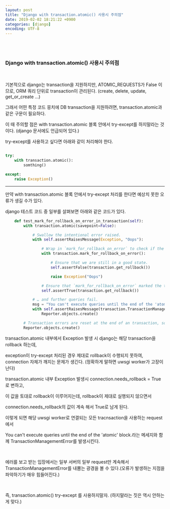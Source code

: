 ```yaml
---
layout: post
title: "Django with transaction.atomic() 사용시 주의점"
date: 2019-02-02 18:21:22 +0900
categories: [django]
encoding: UTF-8
---
```


<br>
<br>

### Django with transaction.atomic() 사용시 주의점

<br>

기본적으로 django는 transaction을 지원하지만, ATOMIC_REQUESTS가 False 이므로, ORM 쿼리 단위로 transaction이 관리된다. 
(create, delete, update, get_or_create ...)

그래서 어떤 특정 코드 뭉치에 DB transaction을 지원하려면, transaction.atomic과 같은 구문이 필요하다. 

이 때 주의할 점은 with transaction.atomic 블록 안에서 try-except를 하지말라는 것이다. (django 문서에도 언급되어 있다.)

try-except를 사용하고 싶다면 아래와 같이 처리해야 한다. 

```python

try:
    with transaction.atomic():
        somthing()

except:
    raise Exception()
```

---

만약 with transaction.atomic 블록 안에서 try-except 처리를 한다면 예상치 못한 오류가 생길 수가 있다. 

django 테스트 코드 중 일부를 살펴보면 아래와 같은 코드가 있다. 

```python
    def test_mark_for_rollback_on_error_in_transaction(self):
        with transaction.atomic(savepoint=False):

            # Swallow the intentional error raised.
            with self.assertRaisesMessage(Exception, "Oops"):

                # Wrap in `mark_for_rollback_on_error` to check if the transaction is marked broken.
                with transaction.mark_for_rollback_on_error():

                    # Ensure that we are still in a good state.
                    self.assertFalse(transaction.get_rollback())

                    raise Exception("Oops")

                # Ensure that `mark_for_rollback_on_error` marked the transaction as broken …
                self.assertTrue(transaction.get_rollback())

            # … and further queries fail.
            msg = "You can't execute queries until the end of the 'atomic' block."
            with self.assertRaisesMessage(transaction.TransactionManagementError, msg):
                Reporter.objects.create()

        # Transaction errors are reset at the end of an transaction, so this should just work.
        Reporter.objects.create()
```

transaction.atomic 내부에서 Exception 발생 시 django는 해당 transaction을 rollback 하는데, 

exception이 try-except 처리된 경우 제대로 rollback이 수행되지 못하여, connection 자체가 깨지는 문제가 생긴다. (정확하게 말하면 uwsgi worker가 고장이 난다)

transaction.atomic 내부 Exception 발생시  connection.needs_rollback = True로 변하고, 

이 값을 토대로 rollback이 이루어지는데, rollback이 제대로 실행되지 않으면서 

connection.needs_rollback의 값이 계속 해서 True로 남게 된다. 

이렇게 되면 해당 uwsgi worker로 연결되는 모든 tracnsaction을 사용하는 request 에서 

You can't execute queries until the end of the 'atomic' block.라는 메세지와 함께 TransactionManagementError를 발생시킨다. 

<br>

에러를 보고 받는 입장에서는 일부 서버의 일부 request만 계속해서 TransactionManagementError를 내뿜는 광경을 볼 수 있다.(오류가 발생하는 지점을 파악하기가 매우 힘들어진다.)

<br>

즉, transaction.atomic() try-except 를 사용하지말자. (하지말라는 짓은 역시 안하는게 맞다.) 


<br>
<br>